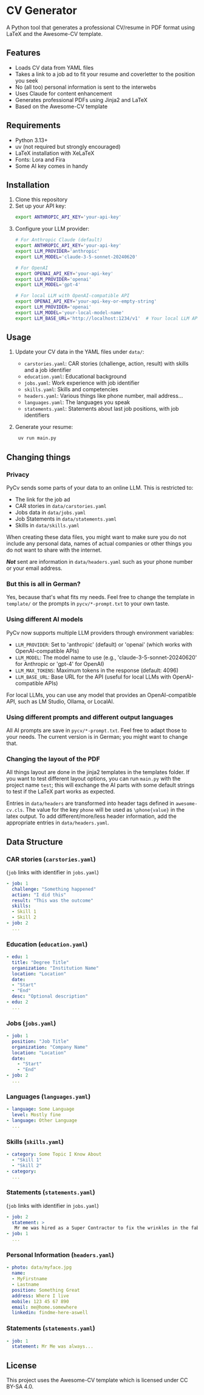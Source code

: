 # CV Generator

A Python tool that generates a professional CV/resume in PDF format using LaTeX and the Awesome-CV template.

## Features

- Loads CV data from YAML files
- Takes a link to a job ad to fit your resume and coverletter to the position you seek
- No (all too) personal information is sent to the interwebs
- Uses Claude for content enhancement
- Generates professional PDFs using Jinja2 and LaTeX
- Based on the Awesome-CV template

## Requirements

- Python 3.13+
- uv (not required but strongly encouraged)
- LaTeX installation with XeLaTeX
- Fonts: Lora and Fira
- Some AI key comes in handy

## Installation

1. Clone this repository
2. Set up your API key:
   ```bash
   export ANTHROPIC_API_KEY='your-api-key'
   ```
3. Configure your LLM provider:
   ```bash
   # For Anthropic Claude (default)
   export ANTHROPIC_API_KEY='your-api-key'
   export LLM_PROVIDER='anthropic'
   export LLM_MODEL='claude-3-5-sonnet-20240620'
   
   # For OpenAI
   export OPENAI_API_KEY='your-api-key'
   export LLM_PROVIDER='openai'
   export LLM_MODEL='gpt-4'
   
   # For local LLM with OpenAI-compatible API
   export OPENAI_API_KEY='your-api-key-or-empty-string'
   export LLM_PROVIDER='openai'
   export LLM_MODEL='your-local-model-name'
   export LLM_BASE_URL='http://localhost:1234/v1'  # Your local LLM API endpoint
   ```

## Usage

1. Update your CV data in the YAML files under `data/`:
   - `carstories.yaml`: CAR stories (challenge, action, result) with skills and a job identifier
   - `education.yaml`: Educational background
   - `jobs.yaml`: Work experience with job identifier
   - `skills.yaml`: Skills and competencies
   - `headers.yaml`: Various things like phone number, mail address...
   - `languages.yaml`: The languages you speak
   - `statements.yaml`: Statements about last job positions, with job identifiers

2. Generate your resume:
   ```bash
    uv run main.py
   ```

## Changing things

### Privacy
PyCv sends some parts of your data to an online LLM. This is restricted to:

- The link for the job ad
- CAR stories in `data/carstories.yaml`
- Jobs data in `data/jobs.yaml`
- Job Statements in `data/statements.yaml`
- Skills in `data/skills.yaml` 

When creating these data files, you might want to make sure you do not include any personal data, names of actual companies or other things you do not want to share with the internet.

***Not*** sent are information in `data/headers.yaml` such as your phone number or your email address.

### But this is all in German?
Yes, because that's what fits my needs. Feel free to change the template in `template/` or the prompts in `pycv/*-prompt.txt` to your own taste.

### Using different AI models
PyCv now supports multiple LLM providers through environment variables:

- `LLM_PROVIDER`: Set to 'anthropic' (default) or 'openai' (which works with OpenAI-compatible APIs)
- `LLM_MODEL`: The model name to use (e.g., 'claude-3-5-sonnet-20240620' for Anthropic or 'gpt-4' for OpenAI)
- `LLM_MAX_TOKENS`: Maximum tokens in the response (default: 4096)
- `LLM_BASE_URL`: Base URL for the API (useful for local LLMs with OpenAI-compatible APIs)

For local LLMs, you can use any model that provides an OpenAI-compatible API, such as LM Studio, Ollama, or LocalAI.

### Using different prompts and different output languages
All AI prompts are save in `pycv/*-prompt.txt`. Feel free to adapt those to your needs. The current version is in German; you might want to change that.

### Changing the layout of the PDF
All things layout are done in the jinja2 templates in the templates folder. If you want to test different layout options, you can run `main.py` with the project name `test`; this will exchange the AI parts with some default strings to test if the LaTeX part works as expected.

Entries in `data/headers` are transformed into header tags defined in `awesome-cv.cls`. The value for the key `phone` will be used as `\phone{value}` in the latex output. To add different/more/less header information, add the appropriate entries in `data/headers.yaml`.

## Data Structure

### CAR stories (`carstories.yaml`)
(`job` links with identifier in `jobs.yaml`)
```yaml
- job: 1
  challenge: "Something happened"
  action: "I did this"
  result: "This was the outcome"
  skills:
  - Skill 1
  - Skill 2
- job: 2
  ...
```

### Education (`education.yaml`)
```yaml
- edu: 1
  title: "Degree Title"
  organization: "Institution Name"
  location: "Location"
  date:
  - "Start"
  - "End"
  desc: "Optional description"
- edu: 2
  ...
```

### Jobs (`jobs.yaml`)
```yaml
- job: 1
  position: "Job Title"
  organization: "Company Name"
  location: "Location"
  date:
    - "Start"
    - "End"
- job: 2
  ...
```

### Languages (`languages.yaml`)
```yaml
- language: Some Language
  level: Mostly fine
- language: Other Language
  ...
```

### Skills (`skills.yaml`)
```yaml
- category: Some Topic I Know About
  - "Skill 1"
  - "Skill 2"
- category:
  ...
```

### Statements (`statements.yaml`)
(`job` links with identifier in `jobs.yaml`)
```yaml
- job: 2
  statement: >
   Mr me was hired as a Super Contractor to fix the wrinkles in the fabric of spacetime in our lavatories. He...
- job: 1
  ...
```

### Personal Information (`headers.yaml`)
```yaml
- photo: data/myface.jpg
  name:
  - MyFirstname
  - Lastname
  position: Something Great
  address: Where I live
  mobile: 123 45 67 890
  email: me@home.somewhere
  linkedin: findme-here-aswell
```


### Statements (`statements.yaml`)
```yaml
- job: 1
  statement: Mr Me was always...
```

## License

This project uses the Awesome-CV template which is licensed under CC BY-SA 4.0.
